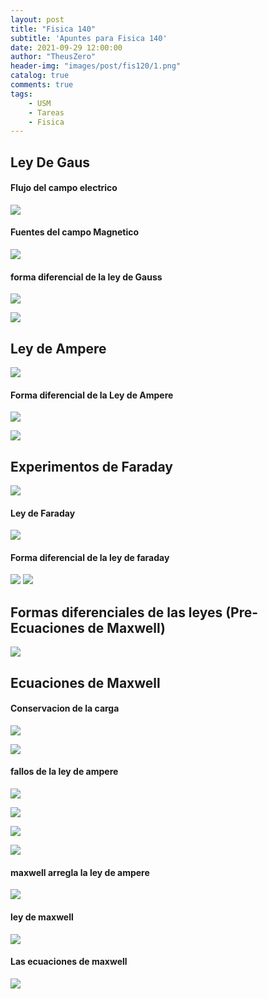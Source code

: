 ```yaml
---
layout: post
title: "Fisica 140"
subtitle: 'Apuntes para Fisica 140'
date: 2021-09-29 12:00:00
author: "TheusZero"
header-img: "images/post/fis120/1.png"
catalog: true
comments: true
tags:
    - USM
    - Tareas
    - Fisica
---
```


## Ley De Gaus

#### Flujo del campo electrico

![](/TheusZero/images/post/fis140/1.png)

#### Fuentes del campo Magnetico

![](/TheusZero/images/post/fis140/2.png)

#### forma diferencial de la ley de Gauss

![](/TheusZero/images/post/fis140/3.png)

![](/TheusZero/images/post/fis140/4.png)

## Ley de Ampere

![](/TheusZero/images/post/fis140/5.png)

#### Forma diferencial de la Ley de Ampere

![](/TheusZero/images/post/fis140/6.png)

![](/TheusZero/images/post/fis140/7.png)

## Experimentos de Faraday

![](/TheusZero/images/post/fis140/8.png)

#### Ley de Faraday

![](/TheusZero/images/post/fis140/9.png)

#### Forma diferencial de la ley de faraday

![](/TheusZero/images/post/fis140/10.png)
![](/TheusZero/images/post/fis140/11.png)

## Formas diferenciales de las leyes (Pre-Ecuaciones de Maxwell)

![](/TheusZero/images/post/fis140/12.png)

## Ecuaciones de Maxwell

#### Conservacion de la carga

![](/TheusZero/images/post/fis140/13.png)

![](/TheusZero/images/post/fis140/14.png)

#### fallos de la ley de ampere

![](/TheusZero/images/post/fis140/15.png)

![](/TheusZero/images/post/fis140/16.png)

![](/TheusZero/images/post/fis140/17.png)

![](/TheusZero/images/post/fis140/18.png)

#### maxwell arregla la ley de ampere

![](/TheusZero/images/post/fis140/19.png)

#### ley de maxwell

![](/TheusZero/images/post/fis140/20.png)

#### Las ecuaciones de maxwell

![](/TheusZero/images/post/fis140/21.png)

